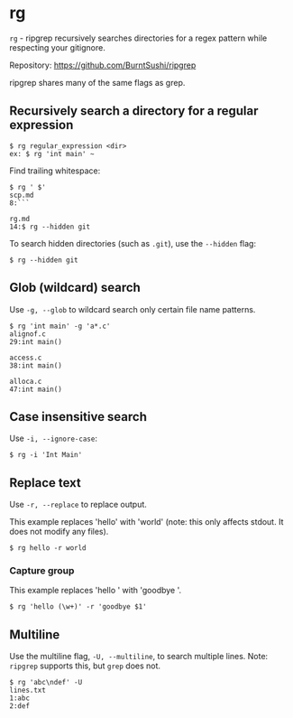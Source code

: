 # rg

`rg` - ripgrep recursively searches directories for a regex pattern while respecting your gitignore.

Repository: https://github.com/BurntSushi/ripgrep

ripgrep shares many of the same flags as grep.

## Recursively search a directory for a regular expression
```
$ rg regular_expression <dir>
ex: $ rg 'int main' ~
```

Find trailing whitespace:
```
$ rg ' $'
scp.md
8:```

rg.md
14:$ rg --hidden git
```

To search hidden directories (such as `.git`), use the `--hidden` flag:
```
$ rg --hidden git
```

## Glob (wildcard) search
Use `-g, --glob` to wildcard search only certain file name patterns.
```
$ rg 'int main' -g 'a*.c'
alignof.c
29:int main()

access.c
38:int main()

alloca.c
47:int main()
```

## Case insensitive search
Use `-i, --ignore-case`:
```
$ rg -i 'Int Main'
```

## Replace text
Use `-r, --replace` to replace output.

This example replaces 'hello' with 'world' (note: this only affects stdout. It does not modify any files).

`$ rg hello -r world`

### Capture group
This example replaces 'hello <word>' with 'goodbye <word>'.

`$ rg 'hello (\w+)' -r 'goodbye $1'`

## Multiline
Use the multiline flag, `-U, --multiline`, to search multiple lines. Note: `ripgrep` supports this, but `grep` does not.
```
$ rg 'abc\ndef' -U
lines.txt
1:abc
2:def
```
